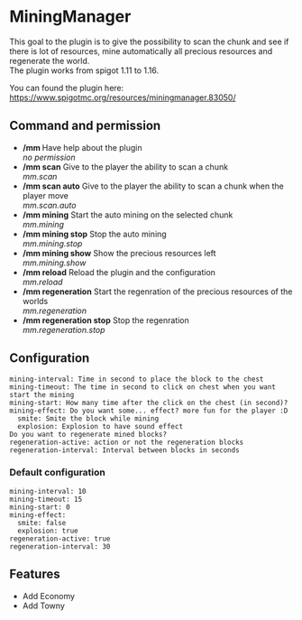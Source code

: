 # MiningManager

This goal to the plugin is to give the possibility to scan the chunk and see if there is lot of resources, mine automatically all precious resources and regenerate the world. <br />
The plugin works from spigot 1.11 to 1.16.

You can found the plugin here: https://www.spigotmc.org/resources/miningmanager.83050/

## Command and permission
 - **/mm <help>** Have help about the plugin <br />
  *no permission*
 - **/mm scan** Give to the player the ability to scan a chunk <br />
   *mm.scan*
 - **/mm scan auto** Give to the player the ability to scan a chunk when the player move <br />
   *mm.scan.auto*
 - **/mm mining** Start the auto mining on the selected chunk <br />
   *mm.mining*
 - **/mm mining stop** Stop the auto mining <br />
   *mm.mining.stop*
 - **/mm mining show** Show the precious resources left <br />
   *mm.mining.show*
 - **/mm reload** Reload the plugin and the configuration <br />
   *mm.reload*
 - **/mm regeneration** Start the regenration of the precious resources of the worlds <br />
   *mm.regeneration*
 - **/mm regeneration stop** Stop the regenration <br />
   *mm.regeneration.stop*

## Configuration
```
mining-interval: Time in second to place the block to the chest
mining-timeout: The time in second to click on chest when you want start the mining
mining-start: How many time after the click on the chest (in second)?
mining-effect: Do you want some... effect? more fun for the player :D
  smite: Smite the block while mining
  explosion: Explosion to have sound effect
Do you want to regenerate mined blocks?
regeneration-active: action or not the regeneration blocks
regeneration-interval: Interval between blocks in seconds
```

### Default configuration
```
mining-interval: 10
mining-timeout: 15
mining-start: 0
mining-effect:
  smite: false
  explosion: true
regeneration-active: true
regeneration-interval: 30
```

## Features
- Add Economy
- Add Towny